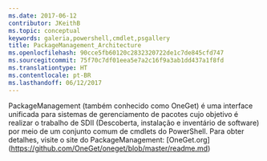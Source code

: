 ```yaml
---
ms.date: 2017-06-12
contributor: JKeithB
ms.topic: conceptual
keywords: galeria,powershell,cmdlet,psgallery
title: PackageManagement_Architecture
ms.openlocfilehash: 90cce5fb60120c2832320722de1c7de845cfd747
ms.sourcegitcommit: 75f70c7df01eea5e7a2c16f9a3ab1dd437a1f8fd
ms.translationtype: HT
ms.contentlocale: pt-BR
ms.lasthandoff: 06/12/2017
---
```

PackageManagement (também conhecido como OneGet) é uma interface unificada para sistemas de gerenciamento de pacotes cujo objetivo é realizar o trabalho de SDII (Descoberta, instalação e inventário de software) por meio de um conjunto comum de cmdlets do PowerShell. Para obter detalhes, visite o site do PackageManagement: [OneGet.org] (https://github.com/OneGet/oneget/blob/master/readme.md)


